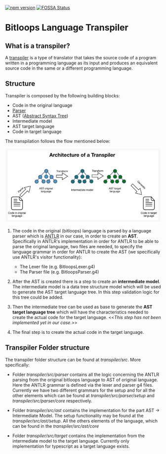 [![npm version][npmimg]][npm]
[![FOSSA Status](https://app.fossa.com/api/projects/git%2Bgithub.com%2Fbitloops%2Fbitloops-language.svg?type=shield)](https://app.fossa.com/projects/git%2Bgithub.com%2Fbitloops%2Fbitloops-language?ref=badge_shield)

# Bitloops Language Transpiler

## What is a transpiler?
 A [transpiler](https://en.wikipedia.org/wiki/Source-to-source_compiler) is a type of translator that takes the source code of a program written in a programming language as its input and produces an equivalent source code in the same or a different programming language.

## Structure
Transpiler is composed by the following building blocks: 
- Code in the original language
- [Parser](https://en.wikipedia.org/wiki/Parsing#Parser)
- AST ([Abstract Syntax Tree](https://en.wikipedia.org/wiki/Abstract_syntax_tree))
- Intermediate model
- AST target language
- Code in target language

The transpilation follows the flow mentioned below:

![Architecture of a transpiler](https://raw.githubusercontent.com/bitloops/bitloops-language/main/transpiler/transpiling_process.png "Architecture of a transpiler")

1) The code in the original (bitloops) language is parsed by a language parser which is [ANTLR](https://www.antlr.org/) in our case, in order to create an **AST**. Specifically in ANTLR's implementation in order for ANTLR to be able to parse the original language, two files are needed, to specify the language grammar in order for ANTLR to create the AST (we specifically use ANTLR's visitor functionality):
   - The Lexer file (e.g. BitloopsLexer.g4)
   - The Parser file (e.g. BitloopsParser.g4)

2) After the AST is created there is a step to create an **intermediate model**. The intermediate model is a data tree structure model which will be used to generate the AST target language tree. In this step validation logic for this tree could be added.
   
3) Then the intermediate tree can be used as base to generate the **AST target language tree** which will have the characteristics needed to create the actual code for the target language. <<*This step has not been implemented yet in our case*.>>
   
4) The final step is to create the actual code in the target language.

## Transpiler Folder structure
The transpiler folder structure can be found at *transpiler/src*. More specifically:

- Folder *transpiler/src/parser* contains all the logic concerning the ANTLR parsing from the original bitloops language to AST of original language. Here the ANTLR grammar is defined via the lexer and parser g4 files. Currently we have two different grammars for the setup and for all the other elements which can be found at *transpiler/src/parser/setup* and *transpiler/src/parser/core* respectively.

- Folder *transpiler/src/ast* contains the implementation for the part AST -> Intermediate Model. The setup functionality may be found at the *transpiler/src/ast/setup*. All the others elements of the language, which can be found in the *transpiler/src/ast/core* 
- Folder *transpiler/src/target* contains the implementation from the intermediate model to the target language. Currently only implementation for typescript as a target language exists.

[npmimg]: https://img.shields.io/npm/v/@bitloops/bl-transpiler.svg
[npm]: https://www.npmjs.com/package/@bitloops/bl-transpiler
